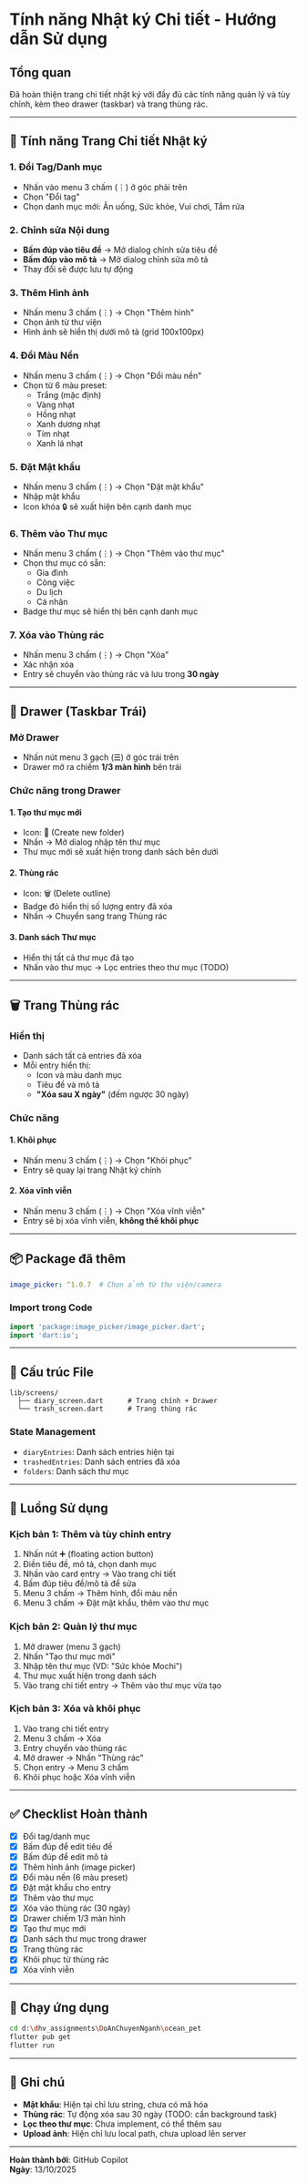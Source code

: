 # Tính năng Nhật ký Chi tiết - Hướng dẫn Sử dụng

## Tổng quan
Đã hoàn thiện trang chi tiết nhật ký với đầy đủ các tính năng quản lý và tùy chỉnh, kèm theo drawer (taskbar) và trang thùng rác.

---

## 🎨 Tính năng Trang Chi tiết Nhật ký

### 1. **Đổi Tag/Danh mục**
- Nhấn vào menu 3 chấm (⋮) ở góc phải trên
- Chọn "Đổi tag"
- Chọn danh mục mới: Ăn uống, Sức khỏe, Vui chơi, Tắm rửa

### 2. **Chỉnh sửa Nội dung**
- **Bấm đúp vào tiêu đề** → Mở dialog chỉnh sửa tiêu đề
- **Bấm đúp vào mô tả** → Mở dialog chỉnh sửa mô tả
- Thay đổi sẽ được lưu tự động

### 3. **Thêm Hình ảnh**
- Nhấn menu 3 chấm (⋮) → Chọn "Thêm hình"
- Chọn ảnh từ thư viện
- Hình ảnh sẽ hiển thị dưới mô tả (grid 100x100px)

### 4. **Đổi Màu Nền**
- Nhấn menu 3 chấm (⋮) → Chọn "Đổi màu nền"
- Chọn từ 6 màu preset:
  - Trắng (mặc định)
  - Vàng nhạt
  - Hồng nhạt
  - Xanh dương nhạt
  - Tím nhạt
  - Xanh lá nhạt

### 5. **Đặt Mật khẩu**
- Nhấn menu 3 chấm (⋮) → Chọn "Đặt mật khẩu"
- Nhập mật khẩu
- Icon khóa 🔒 sẽ xuất hiện bên cạnh danh mục

### 6. **Thêm vào Thư mục**
- Nhấn menu 3 chấm (⋮) → Chọn "Thêm vào thư mục"
- Chọn thư mục có sẵn:
  - Gia đình
  - Công việc
  - Du lịch
  - Cá nhân
- Badge thư mục sẽ hiển thị bên cạnh danh mục

### 7. **Xóa vào Thùng rác**
- Nhấn menu 3 chấm (⋮) → Chọn "Xóa"
- Xác nhận xóa
- Entry sẽ chuyển vào thùng rác và lưu trong **30 ngày**

---

## 📂 Drawer (Taskbar Trái)

### Mở Drawer
- Nhấn nút menu 3 gạch (☰) ở góc trái trên
- Drawer mở ra chiếm **1/3 màn hình** bên trái

### Chức năng trong Drawer

#### 1. **Tạo thư mục mới**
- Icon: 📁 (Create new folder)
- Nhấn → Mở dialog nhập tên thư mục
- Thư mục mới sẽ xuất hiện trong danh sách bên dưới

#### 2. **Thùng rác**
- Icon: 🗑️ (Delete outline)
- Badge đỏ hiển thị số lượng entry đã xóa
- Nhấn → Chuyển sang trang Thùng rác

#### 3. **Danh sách Thư mục**
- Hiển thị tất cả thư mục đã tạo
- Nhấn vào thư mục → Lọc entries theo thư mục (TODO)

---

## 🗑️ Trang Thùng rác

### Hiển thị
- Danh sách tất cả entries đã xóa
- Mỗi entry hiển thị:
  - Icon và màu danh mục
  - Tiêu đề và mô tả
  - **"Xóa sau X ngày"** (đếm ngược 30 ngày)

### Chức năng

#### 1. **Khôi phục**
- Nhấn menu 3 chấm (⋮) → Chọn "Khôi phục"
- Entry sẽ quay lại trang Nhật ký chính

#### 2. **Xóa vĩnh viễn**
- Nhấn menu 3 chấm (⋮) → Chọn "Xóa vĩnh viễn"
- Entry sẽ bị xóa vĩnh viễn, **không thể khôi phục**

---

## 📦 Package đã thêm

```yaml
image_picker: ^1.0.7  # Chọn ảnh từ thư viện/camera
```

### Import trong Code
```dart
import 'package:image_picker/image_picker.dart';
import 'dart:io';
```

---

## 🔧 Cấu trúc File

```
lib/screens/
  ├── diary_screen.dart      # Trang chính + Drawer
  └── trash_screen.dart      # Trang thùng rác
```

### State Management
- `diaryEntries`: Danh sách entries hiện tại
- `trashedEntries`: Danh sách entries đã xóa
- `folders`: Danh sách thư mục

---

## 🎯 Luồng Sử dụng

### Kịch bản 1: Thêm và tùy chỉnh entry
1. Nhấn nút ➕ (floating action button)
2. Điền tiêu đề, mô tả, chọn danh mục
3. Nhấn vào card entry → Vào trang chi tiết
4. Bấm đúp tiêu đề/mô tả để sửa
5. Menu 3 chấm → Thêm hình, đổi màu nền
6. Menu 3 chấm → Đặt mật khẩu, thêm vào thư mục

### Kịch bản 2: Quản lý thư mục
1. Mở drawer (menu 3 gạch)
2. Nhấn "Tạo thư mục mới"
3. Nhập tên thư mục (VD: "Sức khỏe Mochi")
4. Thư mục xuất hiện trong danh sách
5. Vào trang chi tiết entry → Thêm vào thư mục vừa tạo

### Kịch bản 3: Xóa và khôi phục
1. Vào trang chi tiết entry
2. Menu 3 chấm → Xóa
3. Entry chuyển vào thùng rác
4. Mở drawer → Nhấn "Thùng rác"
5. Chọn entry → Menu 3 chấm
6. Khôi phục hoặc Xóa vĩnh viễn

---

## ✅ Checklist Hoàn thành

- [x] Đổi tag/danh mục
- [x] Bấm đúp để edit tiêu đề
- [x] Bấm đúp để edit mô tả
- [x] Thêm hình ảnh (image picker)
- [x] Đổi màu nền (6 màu preset)
- [x] Đặt mật khẩu cho entry
- [x] Thêm vào thư mục
- [x] Xóa vào thùng rác (30 ngày)
- [x] Drawer chiếm 1/3 màn hình
- [x] Tạo thư mục mới
- [x] Danh sách thư mục trong drawer
- [x] Trang thùng rác
- [x] Khôi phục từ thùng rác
- [x] Xóa vĩnh viễn

---

## 🚀 Chạy ứng dụng

```bash
cd d:\dhv_assignments\DoAnChuyenNganh\ocean_pet
flutter pub get
flutter run
```

---

## 📝 Ghi chú

- **Mật khẩu**: Hiện tại chỉ lưu string, chưa có mã hóa
- **Thùng rác**: Tự động xóa sau 30 ngày (TODO: cần background task)
- **Lọc theo thư mục**: Chưa implement, có thể thêm sau
- **Upload ảnh**: Hiện chỉ lưu local path, chưa upload lên server

---

**Hoàn thành bởi**: GitHub Copilot  
**Ngày**: 13/10/2025
